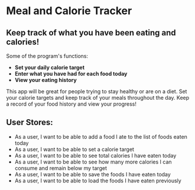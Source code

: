 # Meal and Calorie Tracker

## Keep track of what you have been eating and calories!

Some of the program's functions:
- **Set your daily calorie target**
- **Enter what you have had for each food today**
- **View your eating history**

This app will be great for people trying to stay healthy or 
are on a diet. Set your calorie targets and keep track of
your meals throughout the day. Keep a record of your food
history and view your progress!

## User Stores:
- As a user, I want to be able to add a food I ate to the list of foods eaten today
- As a user, I want to be able to set a calorie target
- As a user, I want to be able to see total calories I have eaten today
- As a user, I want to be able to see how many more calories I can consume and remain below my target
- As a user, I want to be able to save the foods I have eaten today
- As a user, I want to be able to load the foods I have eaten previously